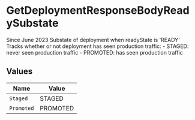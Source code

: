 # GetDeploymentResponseBodyReadySubstate

Since June 2023 Substate of deployment when readyState is 'READY' Tracks whether or not deployment has seen production traffic: - STAGED: never seen production traffic - PROMOTED: has seen production traffic


## Values

| Name       | Value      |
| ---------- | ---------- |
| `Staged`   | STAGED     |
| `Promoted` | PROMOTED   |
